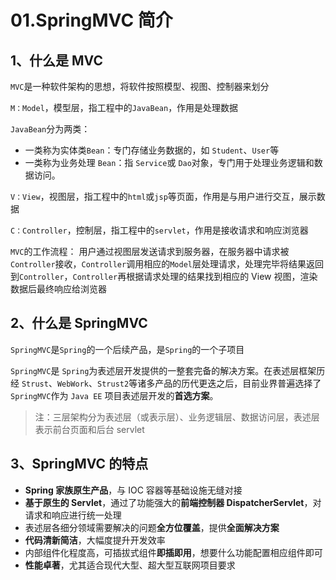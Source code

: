 # 01.SpringMVC 简介

## 1、什么是 MVC

`MVC`是一种软件架构的思想，将软件按照模型、视图、控制器来划分

`M：Model`，模型层，指工程中的`JavaBean`，作用是处理数据

`JavaBean`分为两类：

- 一类称为实体类`Bean`：专门存储业务数据的，如 `Student`、`User`等
- 一类称为业务处理 `Bean`：指 `Service`或 `Dao`对象，专门用于处理业务逻辑和数据访问。

`V：View`，视图层，指工程中的`html`或`jsp`等页面，作用是与用户进行交互，展示数据

`C：Controller`，控制层，指工程中的`servlet`，作用是接收请求和响应浏览器

`MVC`的工作流程：
用户通过视图层发送请求到服务器，在服务器中请求被`Controller`接收，`Controller`调用相应的`Model`层处理请求，处理完毕将结果返回到`Controller`，`Controller`再根据请求处理的结果找到相应的 View 视图，渲染数据后最终响应给浏览器

## 2、什么是 SpringMVC

`SpringMVC`是`Spring`的一个后续产品，是`Spring`的一个子项目

`SpringMVC`是 `Spring`为表述层开发提供的一整套完备的解决方案。在表述层框架历经 `Strust`、`WebWork`、`Strust2`等诸多产品的历代更迭之后，目前业界普遍选择了 `SpringMVC`作为 `Java EE` 项目表述层开发的**首选方案**。

> 注：三层架构分为表述层（或表示层）、业务逻辑层、数据访问层，表述层表示前台页面和后台 servlet

## 3、SpringMVC 的特点

- **Spring 家族原生产品**，与 IOC 容器等基础设施无缝对接
- **基于原生的 Servlet**，通过了功能强大的**前端控制器 DispatcherServlet**，对请求和响应进行统一处理
- 表述层各细分领域需要解决的问题**全方位覆盖**，提供**全面解决方案**
- **代码清新简洁**，大幅度提升开发效率
- 内部组件化程度高，可插拔式组件**即插即用**，想要什么功能配置相应组件即可
- **性能卓著**，尤其适合现代大型、超大型互联网项目要求
 
 